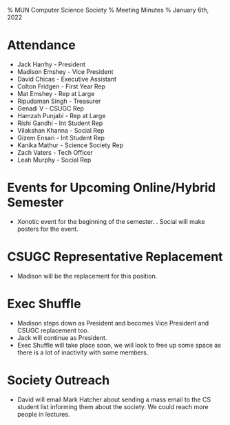 % MUN Computer Science Society
% Meeting Minutes
% January 6th, 2022

# Attendance

* Jack Harrhy - President
* Madison Emshey - Vice President
* David Chicas -  Executive Assistant
* Colton Fridgen -  First Year Rep
* Mat Emshey - Rep at Large
* Ripudaman Singh - Treasurer
* Genadi V - CSUGC Rep
* Hamzah Punjabi -  Rep at Large
* Rishi Gandhi - Int Student Rep
* Vilakshan Khanna - Social Rep
* Gizem Ensari - Int Student Rep
* Kanika Mathur - Science Society Rep
* Zach Vaters - Tech Officer
* Leah Murphy - Social Rep

# Events for Upcoming Online/Hybrid Semester

* Xonotic event for the beginning of the semester.
. Social will make posters for the event.

# CSUGC Representative Replacement

* Madison will be the replacement for this position.

# Exec Shuffle

* Madison steps down as President and becomes Vice President and CSUGC replacement too.
* Jack will continue as President.
* Exec Shuffle will take place soon, we will look to free up some space as there is a lot of inactivity with some members.

# Society Outreach

* David will email Mark Hatcher about sending a mass email to the CS student list informing them about the society. We could reach more people in lectures.
